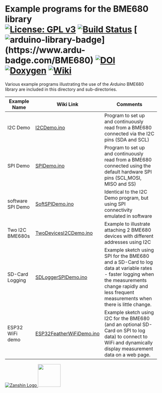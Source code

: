 # Example programs for the BME680 library<br>[![License: GPL v3](https://zanduino.github.io/Badges/GPLv3-blue.svg)](https://www.gnu.org/licenses/gpl-3.0) [![Build Status](https://travis-ci.org/SV-Zanshin/BME680.svg?branch=master)](https://travis-ci.org/SV-Zanshin/BME680) [![arduino-library-badge](https://www.ardu-badge.com/badge/BME680.svg?)](https://www.ardu-badge.com/BME680) [![DOI](https://zenodo.org/badge/139349456.svg)](https://zenodo.org/badge/latestdoi/139349456) [![Doxygen](https://zanduino.github.io/Badges/Doxygen-Badge.svg)](https://sv-zanshin.github.io/BME680/html/index.html) [![Wiki](https://zanduino.github.io/Badges/Documentation-Badge.svg)](https://github.com/SV-Zanshin/BME680/wiki)

Various example programs illustrating the use of the *Arduino* BME680 library are included in this directory and sub-directories.

| Example Name        | Wiki Link                                                                                | Comments |
| ------------------- | ---------------------------------------------------------------------------------------- | -------- |
| I2C Demo            | [I2CDemo.ino](https://github.com/SV-Zanshin/BME680/wiki/I2CDemo.ino)                     | Program to set up and continuously read from a BME680 connected via the I2C pins (SDA and SCL) |
| SPI Demo            | [SPIDemo.ino](https://github.com/SV-Zanshin/BME680/wiki/SPIDemo.ino)                     | Program to set up and continuously read from a BME680 connected using the default hardware SPI pins (SCL,MOSI, MISO and SS) |
| software SPI Demo   | [SoftSPIDemo.ino](https://github.com/SV-Zanshin/BME680/wiki/SoftSPIDemo.ino)             | Identical to the I2C Demo program, but using SPI connectivity emulated in software |
| Two I2C BME680s     | [TwoDevicesI2CDemo.ino](https://github.com/SV-Zanshin/BME680/wiki/TwoDevicesI2CDemo.ino) | Example to illustrate attaching 2 BME680 devices with different addresses using I2C |
| SD-Card Logging     | [SDLoggerSPIDemo.ino](https://github.com/SV-Zanshin/BME680/wiki/SDLoggerSPIDemo.ino)     | Example sketch using SPI for the BME680 and a SD-Card to log data at variable rates - faster logging when the measurements change rapidly and less frequent measurements when there is little change. |
| ESP32 WiFi demo     | [ESP32FeatherWiFiDemo.ino](https://github.com/SV-Zanshin/BME680/wiki/ESP32FeatherWiFiDemo.ino)     | Example sketch using I2C for the BME680 (and an optional SD-Card on SPI to log data) to connect to WiFi and dynamically display measurement data on a web page. |

[![Zanshin Logo](https://zanduino.github.io/Images/zanshinkanjitiny.gif) <img src="https://zanduino.github.io/Images/zanshintext.gif" width="75"/>](https://www.sv-zanshin.com)
